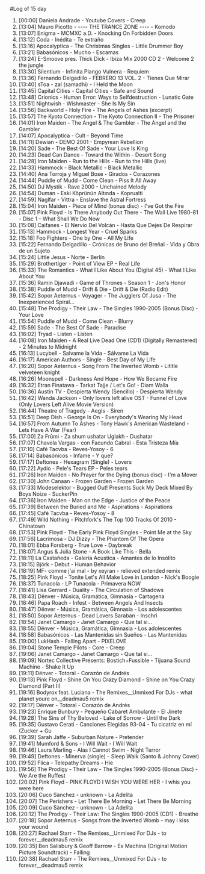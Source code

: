 #Log of 15 day

1. [00:00] Daniela Andrade - Youtube Covers - Creep
1. [13:04] Mauro Picotto - ---- THE TRANCE ZONE ---- - Komodo
1. [13:07] Enigma - MCMXC a.D. - Knocking On Forbidden Doors
1. [13:12] Coda - Inédita - Te extraño
1. [13:16] Apocalyptica - The Christmas Singles - Little Drummer Boy
1. [13:21] Babasónicos - Mucho - Escamas
1. [13:24] E-Smoove pres. Thick Dick - Ibiza Mix 2000 CD 2 - Welcome 2 the jungle
1. [13:30] Silentium - Infinita Plango Vulnera - Requiem
1. [13:36] Fernando Delgadillo - FEBRERO 13 VOL. 2 - Tienes Que Mirar
1. [13:40] sToa - zal (samadhi) - I Held the Moon
1. [13:45] Capital Cities - Capital Cities - Safe and Sound
1. [13:48] Crionics - Human Error: Ways to Selfdestruction - Lunatic Gate
1. [13:51] Nightwish - Wishmaster - She Is My Sin
1. [13:56] Backworld - Holy Fire - The Angels of Ashes (excerpt)
1. [13:57] The Kyoto Connection - The Kyoto Connection II - The Prisoner
1. [14:01] Iron Maiden - The Angel & The Gambler - The Angel and the Gambler
1. [14:07] Apocalyptica - Cult - Beyond Time
1. [14:11] Dewian - DEMO 2001 - Empyrean Rebellion
1. [14:20] Sade - The Best Of Sade - Your Love Is King
1. [14:23] Dead Can Dance - Toward the Within - Desert Song
1. [14:28] Iron Maiden - Run to the Hills - Run to the Hills (live)
1. [14:33] Hammock - Black Metallic - Black Metallic
1. [14:40] Ana Torroja y Miguel Bose - Girados - Corazones
1. [14:44] Puddle of Mudd - Come Clean - Piss It All Away
1. [14:50] DJ Mystik - Rave 2000 - Unchained Melody
1. [14:54] Duman - Eski Köprünün Altında - Koprualti
1. [14:59] Naglfar - Vittra - Enslave the Astral Fortress
1. [15:04] Iron Maiden - Piece of Mind (bonus disc) - I've Got the Fire
1. [15:07] Pink Floyd - Is There Anybody Out There - The Wall Live 1980-81 - Disc 1 - What Shall We Do Now
1. [15:08] Caifanes - El Nervio Del Volcán - Hasta Que Dejes De Respirar
1. [15:13] Hammock - Longest Year - Cruel Sparks
1. [15:18] Foo Fighters - One by One - All My Life
1. [15:22] Fernando Delgadillo - Crónicas de Bruno del Breñal - Vida y Obra de un Sujeto
1. [15:24] Little Jesus - Norte - Berlín
1. [15:29] Brothertiger - Point of View EP - Real Life
1. [15:33] The Romantics - What I Like About You (Digital 45) - What I Like About You
1. [15:36] Ramin Djawadi - Game of Thrones - Season 1 - Jon's Honor
1. [15:38] Puddle of Mudd - Drift & Die - Drift & Die (Radio Edit)
1. [15:42] Sopor Aeternus - Voyager - The Jugglers Of Jusa - The Inexperienced Spiral...
1. [15:48] The Prodigy - Their Law - The Singles 1990-2005 (Bonus Disc) - Your Love
1. [15:54] Puddle of Mudd - Come Clean - Blurry
1. [15:59] Sade - The Best Of Sade - Paradise
1. [16:02] Tryad - Listen - Listen
1. [16:08] Iron Maiden - A Real Live Dead One (CD1) (Digitally Remastered) - 2 Minutes to Midnight
1. [16:13] Lucybell - Salvame la Vida - Sálvame La Vida
1. [16:17] American Authors - Single - Best Day of My Life
1. [16:20] Sopor Aeternus - Song From The Inverted Womb - Litltle velveteen knight
1. [16:26] Moonspell - Darkness And Hope - How We Became Fire
1. [16:32] Etran Finatawa - Tarkat Tajje / Let's Go! - Diam Walla
1. [16:36] Austin TV - Despierta Wendy (Sencillo) - Despierta Wendy
1. [16:42] Wanda Jackson - Only lovers left alive OST - Funnel of Love (Only Lovers Left Alive Movie Version)
1. [16:44] Theatre of Tragedy - Aegis - Siren
1. [16:51] Deep Dish - George Is On - Everybody's Wearing My Head
1. [16:57] From Autumn To Ashes - Tony Hawk's American Wasteland - Lets Have A War (Fear)
1. [17:00] Za Frûmi - Za shum ushatar Uglakh - Dushatar
1. [17:07] Chavela Vargas - con Facundo Cabral - Esta Tristeza Mía
1. [17:10] Café Tacvba - Reves-Yosoy - 6
1. [17:14] Babasónicos - Infame - Y que?
1. [17:17] Deftones - Hexagram (Single) - Lovers
1. [17:22] Aydio - Pele's Tears EP - Peles tears
1. [17:26] Iron Maiden - No Prayer for the Dying (bonus disc) - I'm a Mover
1. [17:30] John Canaan - Frozen Garden - Frozen Garden
1. [17:33] Modeselektor - Bugged Out! Presents Suck My Deck Mixed By Boys Noize - SuckerPin
1. [17:36] Iron Maiden - Man on the Edge - Justice of the Peace
1. [17:39] Between the Buried and Me - Aspirations - Aspirations
1. [17:45] Café Tacvba - Reves-Yosoy - 8
1. [17:49] Wild Nothing - Pitchfork's The Top 100 Tracks Of 2010 - Chinatown
1. [17:53] Pink Floyd - The Early Pink Floyd Singles - Point Me at the Sky
1. [17:56] Lacrimosa - DJ Dizzy - The Phantom Of The Opera
1. [18:01] Ebba Forsberg - True Love - Daybreak
1. [18:07] Angus & Julia Stone - A Book Like This - Bella
1. [18:11] La Castañeda - Galeria Acustica - Amantes de lo Insólito
1. [18:15] Björk - Debut - Human Behavior
1. [18:19] MF- comme j'ai mal - by xeyran - relieved extended remix
1. [18:25] Pink Floyd - Tonite Let's All Make Love in London - Nick's Boogie
1. [18:37] Tunacola - LP Tunacola - Primavera NOW
1. [18:41] Lisa Gerrard - Duality - The Circulation of Shadows
1. [18:43] Dënver - Música, Gramática, Gimnasia - Cartagena
1. [18:46] Papa Roach - Infest - Between Angels And Insects
1. [18:47] Dënver - Música, Gramática, Gimnasia - Los adolescentes
1. [18:50] Sopor Aeternus - Dead Lovers Saraban - Inschri
1. [18:54] Janet Camargo - Janet Camargo - Que tal si...
1. [18:55] Dënver - Música, Gramática, Gimnasia - Los adolescentes
1. [18:58] Babasónicos - Las Mantenidas sin Sueños - Las Mantenidas
1. [19:00] LukHash - Falling Apart - PIXELOVE
1. [19:04] Stone Temple Pilots - Core - Creep
1. [19:06] Janet Camargo - Janet Camargo - Que tal si...
1. [19:09] Nortec Collective Presents: Bostich+Fussible - Tijuana Sound Machine - Shake It Up
1. [19:11] Dënver - Totoral - Corazón de Andrés
1. [19:13] Pink Floyd - Shine On You Crazy Diamond - Shine on You Crazy Diamond (Part II)
1. [19:16] Bodyrox feat. Luciana - The Remixes__Unmixed For DJs - what planet youre on__deadmau5 remix
1. [19:17] Dënver - Totoral - Corazón de Andrés
1. [19:23] Enrique Bunbury - Pequeño Cabaret Ambulante - El Jinete
1. [19:28] The Sins of Thy Beloved - Lake of Sorrow - Until the Dark
1. [19:35] Gustavo Cerati - Canciones Elegidas 93-04 - Tu cicatriz en mí (Zucker + Gu
1. [19:39] Sarah Jaffe - Suburban Nature - Pretender
1. [19:41] Mumford & Sons - I Will Wait - I Will Wait
1. [19:46] Laura Marling - Alas I Cannot Swim - Night Terror
1. [19:49] Deftones - Minerva (single) - Sleep Walk (Santo & Johnny Cover)
1. [19:52] Flica - Telepathy Dreams - Hie
1. [19:56] The Prodigy - Their Law - The Singles 1990-2005 (Bonus Disc) - We Are the Ruffest
1. [20:02] Pink Floyd - PINK FLOYD I WISH YOU WERE HER - I whis you were here
1. [20:06] Cuco Sànchez - unknown - La Adelita
1. [20:07] The Perishers - Let There Be Morning - Let There Be Morning
1. [20:09] Cuco Sànchez - unknown - La Adelita
1. [20:12] The Prodigy - Their Law: The Singles 1990-2005 (CD1) - Breathe
1. [20:18] Sopor Aeternus - Songs from the Inverted Womb - may i kiss your wound
1. [20:27] Rachael Starr - The Remixes__Unmixed For DJs - to forever__deadmau5 remix
1. [20:35] Ben Salisbury & Geoff Barrow - Ex Machina (Original Motion Picture Soundtrack) - Falling
1. [20:38] Rachael Starr - The Remixes__Unmixed For DJs - to forever__deadmau5 remix
